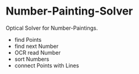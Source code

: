 Number-Painting-Solver
======================

Optical Solver for Number-Paintings. 

- find Points
- find next Number
- OCR read Number 
- sort Numbers 
- connect Points with Lines
